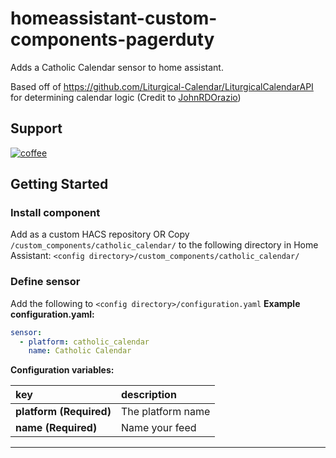 # homeassistant-custom-components-pagerduty
Adds a Catholic Calendar sensor to home assistant.

Based off of https://github.com/Liturgical-Calendar/LiturgicalCalendarAPI for determining calendar logic (Credit to [JohnRDOrazio](https://github.com/JohnRDOrazio))

## Support
[![coffee](https://www.buymeacoffee.com/assets/img/custom_images/black_img.png)](https://www.buymeacoffee.com/jmacri)

## Getting Started

### Install component
Add as a custom HACS repository
OR
Copy `/custom_components/catholic_calendar/` to the following directory in Home Assistant:
`<config directory>/custom_components/catholic_calendar/`

### Define sensor
Add the following to `<config directory>/configuration.yaml`
**Example configuration.yaml:**

```yaml
sensor:
  - platform: catholic_calendar
    name: Catholic Calendar
```

**Configuration variables:**

key | description
:--- | :---
**platform (Required)** | The platform name
**name (Required)** | Name your feed
***
